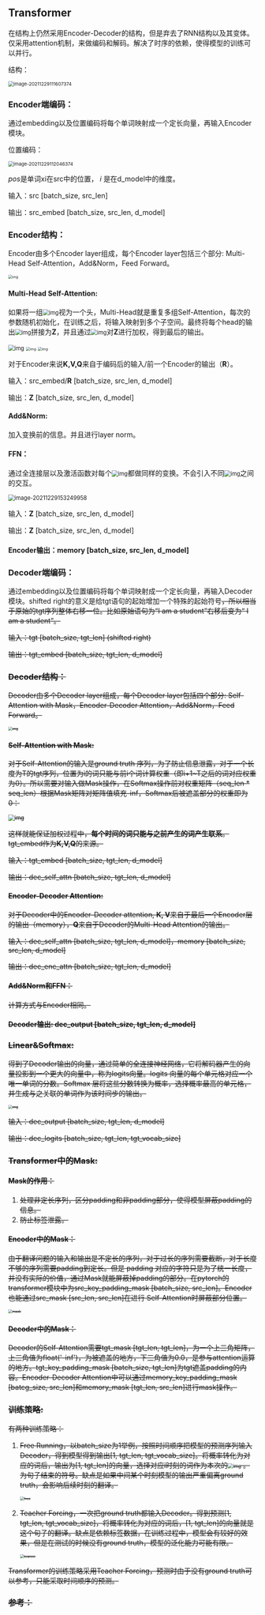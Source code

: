 ## Transformer

在结构上仍然采用Encoder-Decoder的结构，但是弃去了RNN结构以及其变体。仅采用attention机制，来做编码和解码。解决了时序的依赖，使得模型的训练可以并行。

 结构：

<img src="Transformer.assets/image-20211229111607374.png" alt="image-20211229111607374" style="zoom: 67%;" />

[^1]: 

### Encoder端编码：

通过embedding以及位置编码将每个单词映射成一个定长向量，再输入Encoder模块。

位置编码：

[^1]: 

<img src="Transformer.assets/image-20211229112046374.png" alt="image-20211229112046374" style="zoom:67%;" />

*pos*是单词xi在src中的位置， *i* 是在d_model中的维度。

输入：src [batch_size, src_len]

输出：src_embed [batch_size, src_len, d_model]

### Encoder结构：

Encoder由多个Encoder layer组成，每个Encoder layer包括三个部分: Multi-Head Self-Attention，Add&Norm，Feed Forward。

<img src="Transformer.assets/transformer_resideual_layer_norm_2.png" alt="img" style="zoom: 50%;" />

[^2]: 

#### Multi-Head Self-Attention:

如果将一组<img src="D:\mynote\imaginaryvirus\深度学习笔记\assets\wpsAE98.tmp.jpg" alt="img" style="zoom: 80%;" />视为一个头，Multi-Head就是重复多组Self-Attention，每次的参数随机初始化，在训练之后，将输入映射到多个子空间。最终将每个head的输出<img src="file:///C:\Users\ainer\AppData\Local\Temp\ksohtml\wpsAE99.tmp.jpg" alt="img" style="zoom:80%;" />拼接为**Z**，并且通过<img src="file:///C:\Users\ainer\AppData\Local\Temp\ksohtml\wpsD2F2.tmp.jpg" alt="img" style="zoom:80%;" />对**Z**进行加权，得到最后的输出。

<img src="Transformer.assets/wpsAE9A.tmp.jpg" alt="img" style="zoom:80%;" />

<img src="Transformer.assets/transformer_multi-headed_self-attention-recap.png" alt="img" style="zoom: 50%;" />

<img src="Transformer.assets/transformer_attention_heads_weight_matrix_o.png" alt="img" style="zoom: 50%;" />

[^2]: 

对于Encoder来说**K,V,Q**来自于编码后的输入/前一个Encoder的输出（**R**）。

输入：src_embed/**R** [batch_size, src_len, d_model]

输出：**Z** [batch_size, src_len, d_model]

#### Add&Norm:

加入变换前的信息。并且进行layer norm。

#### FFN：

通过全连接层以及激活函数对每个<img src="Transformer.assets/wpsDDAF.tmp.jpg" alt="img" style="zoom:80%;" />都做同样的变换。不会引入不同<img src="Transformer.assets/wpsDDB0.tmp.jpg" alt="img" style="zoom:80%;" />之间的交互。

<img src="Transformer.assets/image-20211229153249958.png" alt="image-20211229153249958" style="zoom:80%;" />

输入：**Z** [batch_size, src_len, d_model]

输出：**Z** [batch_size, src_len, d_model]

#### Encoder输出：**memory** [batch_size, src_len, d_model]

### Decoder端编码：

通过embedding以及位置编码将每个单词映射成一个定长向量，再输入Decoder模块。shifted right的意义是给tgt语句的起始增加一个特殊的起始符号<s>，所以相当于原始的tgt序列整体右移一位。比如原始语句为“I am a student”右移后变为“<s> I am a student”。

输入：tgt [batch_size, tgt_len] (shifted right)

输出：tgt_embed [batch_size, tgt_len, d_model]

### Decoder结构：

Decoder由多个Decoder layer组成，每个Decoder layer包括四个部分: Self-Attention with Mask，Encoder-Decoder Attention，Add&Norm，Feed Forward。

<img src="http://jalammar.github.io/images/t/transformer_resideual_layer_norm_3.png" alt="img" style="zoom: 50%;" />

[^2]: 

#### Self-Attention with Mask: 

对于Self-Attention的输入是ground truth 序列，为了防止信息泄露，对于一个长度为T的tgt序列，位置为i的词只能与前i个词计算权重（即i+1~T之后的词对应权重为0）。所以需要对输入做Mask操作，在Softmax操作前对权重矩阵（seq_len * seq_len）根据Mask矩阵对矩阵值填充-inf，Softmax后被遮盖部分的权重即为0：

<img src="https://pic2.zhimg.com/80/v2-fe2972a408f2b5f08144bbc885b2f825_720w.jpg" alt="img" style="zoom:80%;" />

[^5]: 

这样就能保证加权过程中，**每个时间的词只能与之前产生的词产生联系**。tgt_embed作为**K,V,Q**的来源。

输入：tgt_embed [batch_size, tgt_len, d_model]

输出：dec_self_attn [batch_size, tgt_len, d_model]

#### Encoder-Decoder Attention:

对于Decoder中的Encoder-Decoder attention, **K, V**来自于最后一个Encoder层的输出（memory），**Q**来自于Decoder的Multi-Head Attention的输出。

输入：dec_self_attn [batch_size, tgt_len, d_model]，memory [batch_size, src_len, d_model]

输出：dec_enc_attn [batch_size, tgt_len, d_model]

#### Add&Norm和FFN：

计算方式与Encoder相同。

#### Decoder输出: dec_output [batch_size, tgt_len, d_model]

### Linear&Softmax:

得到了Decoder输出的向量，通过简单的全连接神经网络，它将解码器产生的向量投影到一个更大的向量中，称为logits向量。logits 向量的每个单元格对应一个唯一单词的分数。Softmax 层将这些分数转换为概率，选择概率最高的单元格，并生成与之关联的单词作为该时间步的输出。

<img src="http://jalammar.github.io/images/t/transformer_decoder_output_softmax.png" alt="img" style="zoom: 50%;" />

[^2]: 

输入：dec_output [batch_size, tgt_len, d_model]

输出：dec_logits [batch_size, tgt_len, tgt_vocab_size]

### Transformer中的Mask:

#### Mask的作用：

1. 处理非定长序列，区分padding和非padding部分，使得模型屏蔽padding的信息。
2. 防止标签泄露。

#### Encoder中的Mask：

由于翻译问题的输入和输出是不定长的序列，对于过长的序列需要截断，对于长度不够的序列需要padding到定长。但是 padding 对应的字符只是为了统一长度，并没有实际的价值，通过Mask就能屏蔽掉padding的部分。在pytorch的transformer模块中为src_key_padding_mask [batch_size, src_len]。Encoder也能通过src_mask [src_len, src_len]在进行 Self-Attention时屏蔽部分位置。

<img src="Transformer.assets/mask-16407462965987.png" alt="mask" style="zoom: 50%;" />

#### Decoder中的Mask：

Decoder的Self-Attention需要tgt_mask [tgt_len, tgt_len]，为一个上三角矩阵，上三角值为float('-inf')，为被遮盖的地方，下三角值为0.0，是参与attention运算的地方。tgt_key_padding_mask [batch_size, tgt_len]为tgt遮盖padding的内容。Encoder-Decoder Attention中可以通过memory_key_padding_mask [batcg_size, src_len]和memory_mask [tgt_len, src_len]进行mask操作。

### 训练策略:

有两种训练策略：

1. Free Running，以batch_size为1举例，按照时间顺序把模型的预测序列输入Decoder，得到模型得到输出[1, tgt_len, tgt_vocab_size]。将概率转化为对应的词后，输出为[1, tgt_len]的向量，选择对应i时刻的词作为本次的<img src="Transformer.assets/wpsD8FD.tmp.jpg" alt="img" style="zoom:67%;" /> 。</s>为句子结束的符号。缺点是如果中间某个时刻模型的输出严重偏离ground truth，会影响后续时刻的翻译。

   <img src="Transformer.assets/free-16407662616389.png" alt="free" style="zoom:50%;" />

2. Teacher Forcing，一次把ground truth都输入Decoder。得到预测[1, tgt_len, tgt_vocab_size]，将概率转化为对应的词后，[1, tgt_len]的向量就是这个句子的翻译。缺点是依赖标签数据，在训练过程中，模型会有较好的效果，但是在测试的时候没有ground truth，模型的泛化能力可能有限。

   <img src="Transformer.assets/tearcer.png" alt="tearcer" style="zoom:50%;" />

Transformer的训练策略采用Teacher Forcing，预测时由于没有ground truth可以参考，只能采取时间顺序的预测。

### 参考：

[1]: https://dl.acm.org/doi/10.5555/3295222.3295349	"Attention is all you need"
[2]: http://jalammar.github.io/illustrated-transformer/	"The Illustrated Transformer"
[3]: https://pytorch.org/docs/stable/generated/torch.nn.Transformer.html?highlight=transformer#torch.nn.Transformer	"TRANSFORMER"
[4]: https://blog.csdn.net/qq_30219017/article/details/89090690	"一文弄懂关于循环神经网络(RNN)的Teacher Forcing训练机制"
[5]: https://zhuanlan.zhihu.com/p/139595546	"NLP 中的Mask全解 - 海晨威的文章 - 知乎"

